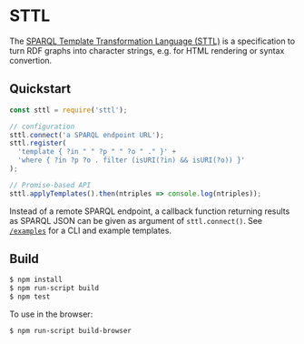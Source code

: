 # STTL

The [SPARQL Template Transformation Language (STTL)](http://ns.inria.fr/sparql-template/)
is a specification to turn RDF graphs into character strings, e.g. for HTML rendering
or syntax convertion.

## Quickstart

```js
const sttl = require('sttl');

// configuration
sttl.connect('a SPARQL endpoint URL');
sttl.register(
  'template { ?in " " ?p " " ?o " ." }' +
  'where { ?in ?p ?o . filter (isURI(?in) && isURI(?o)) }'
);

// Promise-based API
sttl.applyTemplates().then(ntriples => console.log(ntriples));
```

Instead of a remote SPARQL endpoint, a callback function returning results as SPARQL JSON
can be given as argument of `sttl.connect()`. See [`/examples`](examples) for a CLI and
example templates.

## Build

```sh
$ npm install
$ npm run-script build
$ npm test
```

To use in the browser:

```
$ npm run-script build-browser
```